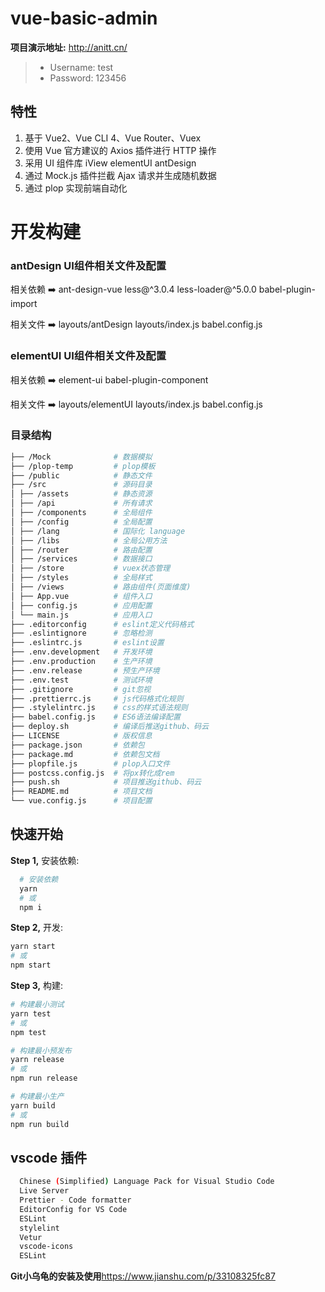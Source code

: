 # vue-basic-admin

**项目演示地址:** <http://anitt.cn/>

> - Username: test
> - Password: 123456

## 特性

1.  基于 Vue2、Vue CLI 4、Vue Router、Vuex
2.  使用 Vue 官方建议的 Axios 插件进行 HTTP 操作
3.  采用 UI 组件库 iView elementUI antDesign
4.  通过 Mock.js 插件拦截 Ajax 请求并生成随机数据
5.  通过 plop 实现前端自动化

# 开发构建

### antDesign UI组件相关文件及配置
 
  相关依赖 :arrow_right:  ant-design-vue less@^3.0.4 less-loader@^5.0.0 babel-plugin-import

  相关文件 :arrow_right:  layouts/antDesign layouts/index.js babel.config.js

### elementUI UI组件相关文件及配置

  相关依赖 :arrow_right:  element-ui babel-plugin-component

  相关文件 :arrow_right:  layouts/elementUI layouts/index.js babel.config.js


### 目录结构

```bash
├── /Mock              # 数据模拟
├── /plop-temp         # plop模板
├── /public            # 静态文件
├── /src               # 源码目录
│ ├── /assets          # 静态资源
│ ├── /api             # 所有请求
│ ├── /components      # 全局组件
│ ├── /config          # 全局配置
│ ├── /lang            # 国际化 language
│ ├── /libs            # 全局公用方法
│ ├── /router          # 路由配置
│ ├── /services        # 数据接口
│ ├── /store           # vuex状态管理
│ ├── /styles          # 全局样式
│ ├── /views           # 路由组件(页面维度)
│ ├── App.vue          # 组件入口
│ ├── config.js        # 应用配置
│ └── main.js          # 应用入口
├── .editorconfig      # eslint定义代码格式
├── .eslintignore      # 忽略检测
├── .eslintrc.js       # eslint设置
├── .env.development   # 开发环境
├── .env.production    # 生产环境
├── .env.release       # 预生产环境
├── .env.test          # 测试环境
├── .gitignore         # git忽视
├── .prettierrc.js     # js代码格式化规则
├── .stylelintrc.js    # css的样式语法规则
├── babel.config.js    # ES6语法编译配置
├── deploy.sh          # 编译后推送github、码云
├── LICENSE            # 版权信息
├── package.json       # 依赖包
├── package.md         # 依赖包文档
├── plopfile.js        # plop入口文件
├── postcss.config.js  # 将px转化成rem
├── push.sh            # 项目推送github、码云
├── README.md          # 项目文档
└── vue.config.js      # 项目配置
```


## 快速开始

**Step 1,** 安装依赖:

```bash
  # 安装依赖
  yarn
  # 或
  npm i
```

**Step 2,** 开发:

```bash
yarn start
# 或
npm start
```

**Step 3,** 构建:

```bash
# 构建最小测试
yarn test
# 或
npm test

# 构建最小预发布
yarn release
# 或
npm run release

# 构建最小生产
yarn build
# 或
npm run build
```

## vscode 插件

```bash
  Chinese (Simplified) Language Pack for Visual Studio Code
  Live Server
  Prettier - Code formatter
  EditorConfig for VS Code
  ESLint
  stylelint
  Vetur
  vscode-icons
  ESLint
```

**Git小乌龟的安装及使用**<https://www.jianshu.com/p/33108325fc87>
